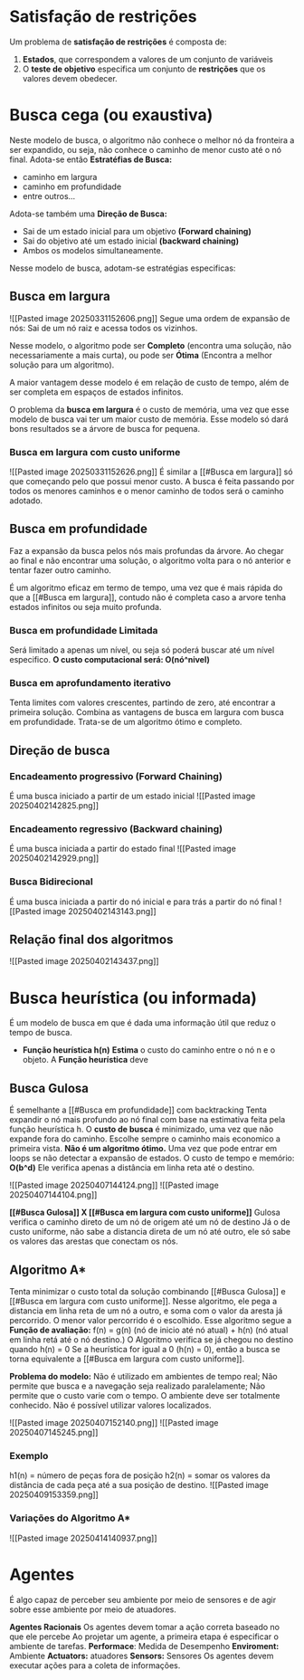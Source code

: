 # Satisfação de restrições
Um problema de **satisfação de restrições** é composta de:
1. **Estados**, que correspondem a valores de um conjunto de variáveis
2. O **teste de objetivo** especifica um conjunto de **restrições** que os valores devem obedecer.

# Busca cega (ou exaustiva)
Neste modelo de busca, o algoritmo não conhece o melhor nó da fronteira a ser expandido, ou seja, não conhece o caminho de menor custo até o nó final.
Adota-se então **Estratéfias de Busca:**
- caminho em largura
- caminho em profundidade
- entre outros...

Adota-se também uma **Direção de Busca:**
- Sai de um estado inicial para um objetivo **(Forward chaining)**
- Sai do objetivo até um estado inicial **(backward chaining)**
- Ambos os modelos simultaneamente.

Nesse modelo de busca, adotam-se estratégias especificas:
## Busca em largura
![[Pasted image 20250331152606.png]]
Segue uma ordem de expansão de nós:
	Sai de um nó raiz e acessa todos os vizinhos.

Nesse modelo, o algoritmo pode ser **Completo** (encontra uma solução, não necessariamente a mais curta), ou pode ser **Ótima** (Encontra a melhor solução para um algoritmo).

A maior vantagem desse modelo é em relação de custo de tempo, além de ser completa em espaços de estados infinitos.

O problema da **busca em largura** é o custo de memória, uma vez que esse modelo de busca vai ter um maior custo de memória. Esse modelo só dará bons resultados se a árvore de busca for pequena.

### Busca em largura com custo uniforme
![[Pasted image 20250331152626.png]]
É similar a [[#Busca em largura]] só que começando pelo que possui menor custo. A busca é feita passando por todos os menores caminhos e o menor caminho de todos será o caminho adotado.


## Busca em profundidade
Faz a expansão da busca pelos nós mais profundas da árvore. Ao chegar ao final e não encontrar uma solução, o algoritmo volta para o nó anterior e tentar fazer outro caminho. 

É um algoritmo eficaz em termo de tempo, uma vez que é mais rápida do que a [[#Busca em largura]], contudo não é completa caso a arvore tenha estados infinitos ou seja muito profunda.

### Busca em profundidade Limitada
Será limitado a apenas um nível, ou seja só poderá buscar até um nível especifico.
**O custo computacional será: O(nó^nivel)**

### Busca em aprofundamento iterativo
Tenta limites com valores crescentes, partindo de zero, até encontrar a primeira solução.
Combina as vantagens de busca em largura com busca em profundidade​.
Trata-se de um algoritmo ótimo e completo.​

## Direção de busca
### Encadeamento progressivo (Forward Chaining)
É uma busca iniciado a partir de um estado inicial
![[Pasted image 20250402142825.png]]

### Encadeamento regressivo (Backward chaining)
É uma busca iniciada a partir do estado final
![[Pasted image 20250402142929.png]]

### Busca Bidirecional
É uma busca iniciada a partir do nó inicial e para trás a partir do nó final
![[Pasted image 20250402143143.png]]


## Relação final dos algoritmos
![[Pasted image 20250402143437.png]]

# Busca heurística (ou informada)
É um modelo de busca em que é dada uma informação útil que reduz o tempo de busca.
- **Função heurística h(n)**
	**Estima** o custo do caminho entre o nó n e o objeto.
A **Função heurística** deve 

## Busca Gulosa
É semelhante a [[#Busca em profundidade]] com backtracking
	Tenta expandir o nó mais profundo ao nó final com base na estimativa feita pela função heurística h.
O **custo de busca** é minimizado, uma vez que não expande fora do caminho.
	Escolhe sempre o caminho mais economico a primeira vista.
**Não é um algoritmo ótimo.** Uma vez que pode entrar em loops se não detectar a expansão de estados.
O custo de tempo e memório: **O(b^d)**
Ele verifica apenas a distância em linha reta até o destino.

![[Pasted image 20250407144124.png]]
![[Pasted image 20250407144104.png]]

**[[#Busca Gulosa]] X [[#Busca em largura com custo uniforme]]**
	Gulosa verifica o caminho direto de um nó de origem até um nó de destino
	Já o de custo uniforme, não sabe a distancia direta de um nó até outro, ele só sabe os valores das arestas que conectam os nós.

## Algoritmo A*
Tenta minimizar o custo total da solução combinando [[#Busca Gulosa]] e [[#Busca em largura com custo uniforme]].
Nesse algoritmo, ele pega a distancia em linha reta de um nó a outro, e soma com o valor da aresta já percorrido. O menor valor percorrido é o escolhido.
Esse algoritmo segue a **Função de avaliação:** f(n) = g(n) (nó de inicio até nó atual) + h(n) (nó atual em linha retá até o nó destino.)
O Algoritmo verifica se já chegou no destino quando h(n) = 0
Se a heurística for igual a 0 (h(n) = 0), então a busca se torna equivalente a [[#Busca em largura com custo uniforme]].

**Problema do modelo:**
	Não é utilizado em ambientes de tempo real;
	Não permite que busca e a navegação seja realizado paralelamente;
	Não permite que o custo varie com o tempo.
	O ambiente deve ser totalmente conhecido.
	Não é possível utilizar valores localizados.

![[Pasted image 20250407152140.png]]
![[Pasted image 20250407145245.png]]

### Exemplo
h1(n) = número de peças fora de posição
h2(n) = somar os valores da distância de cada peça até a sua posição de destino.
![[Pasted image 20250409153359.png]]

### Variações do Algoritmo A*
![[Pasted image 20250414140937.png]]
# Agentes
É algo capaz de perceber seu ambiente por meio de sensores e de agir sobre esse ambiente por meio de atuadores.

**Agentes Racionais**
	Os agentes devem tomar a ação correta baseado no que ele percebe
	Ao projetar um agente, a primeira etapa é especificar o ambiente de tarefas.
		**Performace**: Medida de Desempenho
		**Enviroment:** Ambiente
		**Actuators:** atuadores
		**Sensors:** Sensores
	Os agentes devem executar ações para a coleta de informações.

